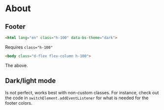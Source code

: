 ﻿# About

## Footer

```html
<html lang="en" class="h-100" data-bs-theme="dark">
```

Requires `class="h-100"`

```html
<body class="d-flex flex-column h-100">
```

The above.

## Dark/light mode

Is not perfect, works best with non-custom classes. For instance, check out the code in `switchElement.addEventListener` for what is needed for the footer colors.

 
